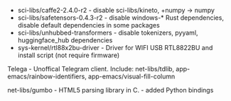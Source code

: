 - sci-libs/caffe2-2.4.0-r2  - disable sci-libs/kineto, +numpy -> numpy
- sci-libs/safetensors-0.4.3-r2 - disable windows-* Rust dependencies, disable default dependencies in some packages
- sci-libs/unhubbed-transformers - disable tokenizers, pyyaml, huggingface_hub dependencies
- sys-kernel/rtl88x2bu-driver - Driver for WIFI USB RTL8822BU and install script (not require firmware)

Telega - Unoffical Telegram client. Include:  net-libs/tdlib, app-emacs/rainbow-identifiers, app-emacs/visual-fill-column

net-libs/gumbo - HTML5 parsing library in C. - added Python bindings
